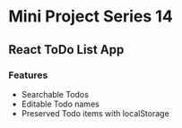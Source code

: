 # Mini Project Series 14
## React ToDo List App

### Features

- Searchable Todos
- Editable Todo names
- Preserved Todo items with localStorage
